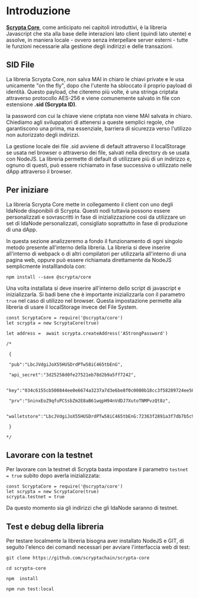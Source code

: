 # Introduzione

[**Scrypta Core**](https://github.com/scryptachain/scrypta-core), come anticipato nei capitoli introduttivi, è la libreria Javascript che sta alla base delle interazioni lato client (quindi lato utente) e assolve, in maniera locale - ovvero senza interpellare server esterni - tutte le funzioni necessarie alla gestione degli indirizzi e delle transazioni.

##  SID File

La libreria Scrypta Core, non salva MAI in chiaro le chiavi private e le usa unicamente "on the fly", dopo che l'utente ha sbloccato il proprio payload di identità. Questo payload, che citeremo più volte, è una stringa criptata attraverso protocollo AES-256 e viene comunemente salvato in file con estensione **.sid (Scrypta ID)**.

la password con cui la chiave viene criptata non viene MAI salvata in chiaro. Chiediamo agli sviluppatori di attenersi a queste semplici regole, che garantiscono una prima, ma essenziale, barriera di sicurezza verso l'utilizzo non autorizzato degli indirizzi.

La gestione locale dei file .sid avviene di default attraverso il localStorage se usata nel browser o attraverso dei file, salvati nella directory `db` se usata con NodeJS. La libreria permette di default di utilizzare più di un indirizzo e, ognuno di questi, può essere richiamato in fase successiva o utilizzato nelle dApp attraverso il browser.

## Per iniziare

La libreria Scrypta Core mette in collegamento il client con uno degli IdaNode disponibili di Scrypta. Questi nodi tuttavia possono essere personalizzati e sovrascritti in fase di inizializzazione così da utilizzare un set di IdaNode personalizzati, consigliato soprattutto in fase di produzione di una dApp.

In questa sezione analizzeremo a fondo il funzionamento di ogni singolo metodo presente all'interno della libreria. La libreria si deve inserire all'interno di webpack o di altri compilatori per utilizzarla all'interno di una pagina web, oppure può essere richiamata direttamente da NodeJS semplicmente installlandola con:

```
npm install --save @scrypta/core
```

Una volta installata si deve inserire all'interno dello script di javascript e inizializzarla. Si badi bene che è importante inizializzarla con il parametro `true` nel caso di utilizzo nel browser. Questa impostazione permette alla libreria di usare il localStorage invece del File System.

```
const ScryptaCore = require('@scrypta/core')
let scrypta = new ScryptaCore(true)

let address =  await scrypta.createAddress('AStrongPassword')

/*

 {

 "pub":"LbcJVdgiJoX55HUSDrdPTw58iC465tbEnG",

 "api_secret":"3d25258d0fe27521eb78d2b9a5ff7242",

 "key":"034c6155cb500844ee0e6674a3237a7d3e6be8f0c0080b18cc3f58289724ee5072",

 "prv":"SninxEoZ9qfuPCSsbZm2E8aB61wqpH94nVdDJ7XutoTNMPvzQt8z",

 "walletstore":"LbcJVdgiJoX55HUSDrdPTw58iC465tbEnG:72363f2891a3f7db7b5c9be07cd9a03d727ac0728b80850b3a21e120c9c18fac226c911eff7d95850f01acd3b6b00406abba764aa14bd0d7c75301a8dc4dc0286c6414be3c4d8d16eee9e35faf635ae439070859b4ac29b1d9e12c983b5aa84b8adbd6dbc69dbf731aad802dfe07df1b7dcff793911fb6e027b989ffcc1189fe4646e9a3db211401bb0b1c92a4740779f6178046299c4dacb37e398d0cf93efac018bd7b6c24426787947fefcd6c0bcb9736ab2d1ba4c0b1b87dc6a8720b819c"

 }

*/
```

## Lavorare con la testnet

Per lavorare con la testnet di Scrypta basta impostare il parametro `testnet = true` subito dopo averla inizializzata:

```
const ScryptaCore = require('@scrypta/core')
let scrypta = new ScryptaCore(true)
scrypta.testnet = true
```

Da questo momento sia gli indirizzi che gli IdaNode saranno di testnet.

## Test e debug della libreria

Per testare localmente la libreria bisogna aver installato NodeJS e GIT, di seguito l'elenco dei comandi necessari per avviare l'interfaccia web di test:
```
git clone https://github.com/scryptachain/scrypta-core

cd scrypta-core

npm  install

npm run test:local
```
